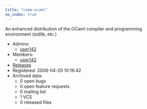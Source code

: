 ```yaml
---
title: "comm-ocaml"
no_index: true
---
```


An enhanced distribution of the OCaml compiler and programming environment (stdlib, etc.)


* Admins:
  * [user142](/users/user142)
* Members:
  * [user142](/users/user142)
* [Releases](https://download.ocamlcore.org/comm-ocaml)
* Registered: 2008-04-20 10:16:42
* Archived data:
  * 0 open bugs
  * 0 open feature requests
  * 0 mailing list
  * 1 VCS
  * 0 released files
